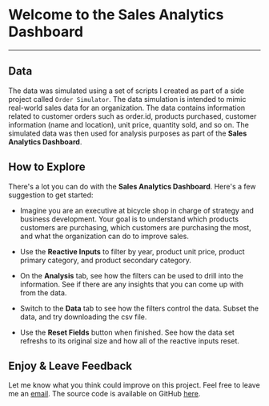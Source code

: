 # Welcome to the Sales Analytics Dashboard
---

## Data

The data was simulated using a set of scripts I created as part of a side project called `Order Simulator`. The data simulation is intended to mimic real-world sales data for an organization. The data contains information related to customer orders such as order.id, products purchased, customer information (name and location), unit price, quantity sold, and so on. The simulated data was then used for analysis purposes as part of the __Sales Analytics Dashboard__. 

## How to Explore

There's a lot you can do with the __Sales Analytics Dashboard__. Here's a few suggestion to get started:

* Imagine you are an executive at bicycle shop in charge of strategy and business development. Your goal is to understand which products  
  customers are purchasing, which customers are purchasing the most, and what the organization can do to improve sales.

* Use the __Reactive Inputs__ to filter by year, product unit price, product primary category, and product secondary category. 

* On the __Analysis__ tab, see how the filters can be used to drill into the information. See if there are any insights that you can come up with from the data.

* Switch to the __Data__ tab to see how the filters control the data. Subset the data, and try downloading the csv file. 

* Use the __Reset Fields__ button when finished. See how the data set refreshs to its original size and how all of the reactive inputs reset.

## Enjoy & Leave Feedback

Let me know what you think could improve on this project. Feel free to leave me an [email](mailto:uk@innovate-software.com). The source code is available on GitHub [here](https://github.com/shivanandkoppalkar/Shiny-Application-and-Reproducible-Pitch).



